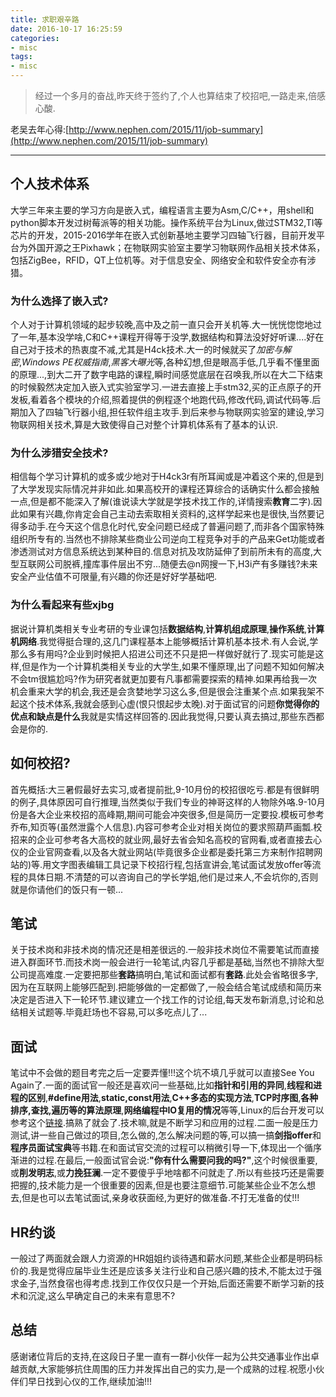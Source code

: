 ```yaml
---
title: 求职艰辛路
date: 2016-10-17 16:25:59
categories:
- misc
tags:
- misc
---
```


> 经过一个多月的奋战,昨天终于签约了,个人也算结束了校招吧,一路走来,倍感心酸.

<!--more-->

老吴去年心得:[http://www.nephen.com/2015/11/job-summary](http://www.nephen.com/2015/11/job-summary)

----------
## 个人技术体系
大学三年来主要的学习方向是嵌入式，编程语言主要为Asm,C/C++，用shell和python脚本开发过树莓派等的相关功能。操作系统平台为Linux,做过STM32,TI等芯片的开发，2015-2016学年在嵌入式创新基地主要学习四轴飞行器，目前开发平台为外国开源之王Pixhawk；在物联网实验室主要学习物联网作品相关技术体系，包括ZigBee，RFID，QT上位机等。对于信息安全、网络安全和软件安全亦有涉猎。
### 为什么选择了嵌入式?
个人对于计算机领域的起步较晚,高中及之前一直只会开关机等.大一恍恍惚惚地过了一年,基本没学啥,C和C++课程开得等于没学,数据结构和算法没好好听课....好在自己对于技术的热衷度不减,尤其是H4ck技术.大一的时候就买了*加密与解密*,*Windows PE权威指南*,*黑客大曝光*等,各种幻想,但是眼高手低,几乎看不懂里面的原理...,到大二开了数字电路的课程,瞬时间感觉底层在召唤我,所以在大二下结束的时候毅然决定加入嵌入式实验室学习.一进去直接上手stm32,买的正点原子的开发板,看着各个模块的介绍,照着提供的例程逐个地跑代码,修改代码,调试代码等.后期加入了四轴飞行器小组,担任软件组主攻手.到后来参与物联网实验室的建设,学习物联网相关技术,算是大致使得自己对整个计算机体系有了基本的认识.
### 为什么涉猎安全技术?
相信每个学习计算机的或多或少地对于H4ck3r有所耳闻或是冲着这个来的,但是到了大学发现实际情况并非如此.如果高校开的课程还算综合的话确实什么都会接触一点,但是都不能深入了解(谁说读大学就是学技术找工作的,详情搜索**教育**二字).因此如果有兴趣,你肯定会自己主动去索取相关资料的,这样学起来也是很快,当然要记得多动手.在今天这个信息化时代,安全问题已经成了普遍问题了,而非各个国家特殊组织所专有的.当然也不排除某些商业公司逆向工程竞争对手的产品来Get功能或者渗透测试对方信息系统达到某种目的.信息对抗及攻防延伸了到前所未有的高度,大型互联网公司脱裤,撞库事件层出不穷...随便去@n网搜一下,H3i产有多赚钱?未来安全产业估值不可限量,有兴趣的你还是好好学基础吧.
### 为什么看起来有些xjbg
据说计算机类相关专业考研的专业课包括**数据结构**,**计算机组成原理**,**操作系统**,**计算机网络**.我觉得挺合理的,这几门课程基本上能够概括计算机基本技术.有人会说,学那么多有用吗?企业到时候把人招进公司还不只是把一样做好就行了.现实可能是这样,但是作为一个计算机类相关专业的大学生,如果不懂原理,出了问题不知如何解决不会tm很尴尬吗?作为研究者就更加要有凡事都需要探索的精神.如果再给我一次机会重来大学的机会,我还是会贪婪地学习这么多,但是很会注重某个点.如果我架不起这个技术体系,我就会感到心虚(恨只恨起步太晚).对于面试官的问题**你觉得你的优点和缺点是什么**我就是实情这样回答的.因此我觉得,只要认真去搞过,那些东西都会是你的.

## 如何校招?
首先概括:大三暑假最好去实习,或者提前批,9-10月份的校招很吃亏.都是有很鲜明的例子,具体原因可自行推理,当然类似于我们专业的神哥这样的人物除外咯.9-10月份是各大企业来校招的高峰期,期间可能会冲突很多,但是简历一定要投.模板可参考乔布,知页等(虽然泄露个人信息).内容可参考企业对相关岗位的要求照葫芦画瓢.校招来的企业可参考各大高校的就业网,最好去省会知名高校的官网看,或者直接去心仪的企业官网查看,以及各大就业网站(毕竟很多企业都是委托第三方来制作招聘网站的)等.用文字图表编辑工具记录下校招行程,包括宣讲会,笔试面试发放offer等流程的具体日期.不清楚的可以咨询自己的学长学姐,他们是过来人,不会坑你的,否则就是你请他们的饭只有一顿...

## 笔试
关于技术岗和非技术岗的情况还是相差很远的.一般非技术岗位不需要笔试而直接进入群面环节.而技术岗一般会进行一轮笔试,内容几乎都是基础,当然也不排除大型公司提高难度.一定要把那些**套路**搞明白,笔试和面试都有**套路**.此处会省略很多字,因为在互联网上能够匹配到.把能够做的一定都做了,一般会结合笔试成绩和简历来决定是否进入下一轮环节.建议建立一个找工作的讨论组,每天发布新消息,讨论和总结相关试题等.毕竟赶场也不容易,可以多吃点儿了...

## 面试
笔试中不会做的题目考完之后一定要弄懂!!!这个坑不填几乎就可以直接See You Again了.一面的面试官一般还是喜欢问一些基础,比如**指针和引用的异同**,**线程和进程的区别**,**#define用法**,**static,const用法**,**C++多态的实现方法**,**TCP时序图**,**各种排序,查找,遍历等的算法原理**,**网络编程中IO复用的情况**等等,Linux的后台开发可以参考这个[链接](http://blog.csdn.net/huangjm_13/article/details/8799595).搞熟了就会了.技术嘛,就是不断学习和应用的过程.二面一般是压力测试,讲一些自己做过的项目,怎么做的,怎么解决问题的等,可以搞一搞**剑指offer**和**程序员面试宝典**等书籍.在和面试官交流的过程可以稍微引导一下,体现出一个循序渐进的过程.在最后,一般面试官会说:**"你有什么需要问我的吗?"**,这个时候很重要,或**削发明志**,或**力挽狂澜**.一定不要傻乎乎地啥都不问就走了.所以有些技巧还是需要把握的,技术能力是一个很重要的因素,但是也要注意细节.可能某些企业不怎么想去,但是也可以去笔试面试,亲身收获面经,为更好的做准备.不打无准备的仗!!!

## HR约谈
一般过了两面就会跟人力资源的HR姐姐约谈待遇和薪水问题,某些企业都是明码标价的.我是觉得应届毕业生还是应该多关注行业和自己感兴趣的技术,不能太过于强求金子,当然食宿也得考虑.找到工作仅仅只是一个开始,后面还需要不断学习新的技术和沉淀,这么早确定自己的未来有意思不?

## 总结
感谢诸位背后的支持,在这段日子里一直有一群小伙伴一起为公共交通事业作出卓越贡献,大家能够抗住周围的压力并发挥出自己的实力,是一个成熟的过程.祝愿小伙伴们早日找到心仪的工作,继续加油!!!

